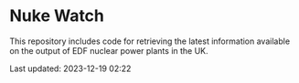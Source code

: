 # Nuke Watch

This repository includes code for retrieving the latest information available on the output of EDF nuclear power plants in the UK.

Last updated: 2023-12-19 02:22